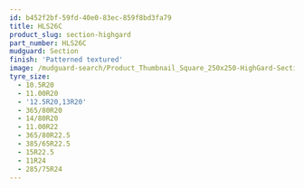 ```yaml
---
id: b452f2bf-59fd-40e0-83ec-859f8bd3fa79
title: HLS26C
product_slug: section-highgard
part_number: HLS26C
mudguard: Section
finish: 'Patterned textured'
image: /mudguard-search/Product_Thumbnail_Square_250x250-HighGard-Section.jpg
tyre_size:
  - 10.5R20
  - 11.00R20
  - '12.5R20,13R20'
  - 365/80R20
  - 14/80R20
  - 11.00R22
  - 365/80R22.5
  - 385/65R22.5
  - 15R22.5
  - 11R24
  - 285/75R24
---
```

